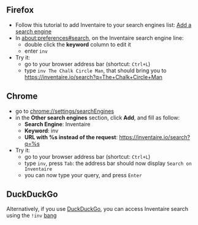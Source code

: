 <!-- LANG:EN, title="Add Inventaire to your browser search engines-->

## Firefox
- Follow this tutorial to add Inventaire to your search engines list: [Add a search engine](https://support.mozilla.org/en-US/kb/add-or-remove-search-engine-firefox#w_add-a-search-engine)
- In [about:preferences#search](about:preferences#search), on the Inventaire search engine line:
   -  double click the **keyword** column to edit it
   -  enter `inv`
- Try it:
  -  go to your browser address bar (shortcut: `Ctrl+L`)
  -  type `inv The Chalk Circle Man`, that should bring you to https://inventaire.io/search?q=The+Chalk+Circle+Man

## Chrome
- go to [chrome://settings/searchEngines](chrome://settings/searchEngines)
- in the **Other search engines** section, click **Add**, and fill as follow:
  - **Search Engine**: Inventaire
  - **Keyword**: inv
  - **URL with %s instead of the request**: https://inventaire.io/search?q=%s
- Try it:
  -  go to your browser address bar (shortcut: `Ctrl+L`)
  -  type `inv`, press `Tab`: the address bar should now display `Search on Inventaire`
  -  you can now type your query, and press `Enter`

## DuckDuckGo
Alternatively, if you use [DuckDuckGo](http://duckduckgo.com), you can access Inventaire search using the `!inv` [bang](https://duckduckgo.com/bang)